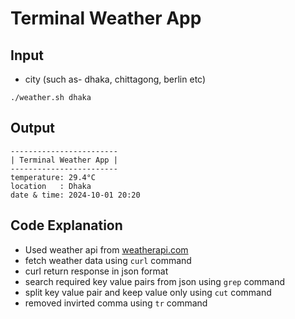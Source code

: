 # Terminal Weather App
## Input
* city (such as- dhaka, chittagong, berlin etc)
```shell
./weather.sh dhaka
```


## Output
```shell
------------------------
| Terminal Weather App |
------------------------
temperature: 29.4°C
location   : Dhaka
date & time: 2024-10-01 20:20
```

## Code Explanation

* Used weather api from [weatherapi.com](https://www.weatherapi.com/)
* fetch weather data using `curl` command
* curl return response in json format
* search required key value pairs from json using `grep` command
* split key value pair and keep value only using `cut` command
* removed invirted comma using `tr` command

